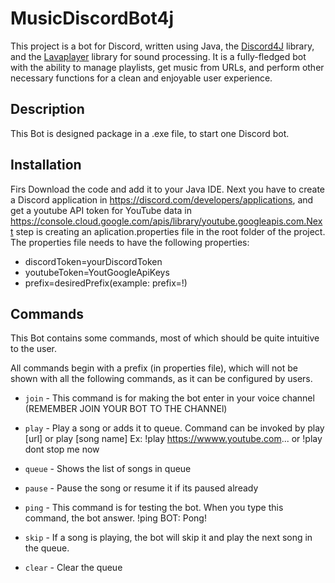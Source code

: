 # MusicDiscordBot4j

This project is a bot for Discord, written using Java, the [Discord4J](https://github.com/austinv11/Discord4J) library, and the [Lavaplayer](https://github.com/sedmelluq/lavaplayer) library for sound processing. It is a fully-fledged bot with the ability to manage playlists, get music from URLs, and perform other necessary functions for a clean and enjoyable user experience.

## Description

This Bot is designed package in a .exe file, to start one Discord bot. 

## Installation
Firs Download the code and add it to your Java IDE. Next you have to create a Discord application in https://discord.com/developers/applications, and get a youtube API token for YouTube data in https://console.cloud.google.com/apis/library/youtube.googleapis.com.Next step is creating an aplication.properties file in the root folder of the project. 
The properties file needs to have the following properties:
* discordToken=yourDiscordToken
* youtubeToken=YoutGoogleApiKeys
* prefix=desiredPrefix(example: prefix=!)

## Commands

This Bot contains some commands, most of which should be quite intuitive to the user.

All commands begin with a prefix (in properties file), which will not be shown with all the following commands, as it can be configured by users.

* `join` - This command is for making the bot enter in your voice channel (REMEMBER JOIN YOUR BOT TO THE CHANNEl) 

* `play` - Play a song or adds it to queue. Command can be invoked by play [url] or play [song name] Ex: !play https://wwww.youtube.com... or !play dont stop me now

* `queue` - Shows the list of songs in queue

* `pause` - Pause the song or resume it if its paused already

* `ping` - This command is for testing the bot. When you type this command, the bot answer. !ping  BOT: Pong!

* `skip` - If a song is playing, the bot will skip it and play the next song in the queue.

* `clear` - Clear the queue
    
